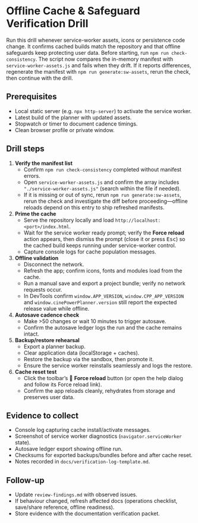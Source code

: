 # Offline Cache & Safeguard Verification Drill

Run this drill whenever service-worker assets, icons or persistence code change.
It confirms cached builds match the repository and that offline safeguards keep
protecting user data. Before starting, run `npm run check-consistency`. The
script now compares the in-memory manifest with `service-worker-assets.js` and
fails when they drift. If it reports differences, regenerate the manifest with
`npm run generate:sw-assets`, rerun the check, then continue with the drill.

## Prerequisites

- Local static server (e.g. `npx http-server`) to activate the service worker.
- Latest build of the planner with updated assets.
- Stopwatch or timer to document cadence timings.
- Clean browser profile or private window.

## Drill steps

1. **Verify the manifest list**
   - Confirm `npm run check-consistency` completed without manifest errors.
   - Open `service-worker-assets.js` and confirm the array includes
     `"./service-worker-assets.js"` (search within the file if needed).
   - If it is missing or out of sync, rerun `npm run generate:sw-assets`,
     rerun the check and investigate the diff before proceeding—offline reloads
     depend on this entry to ship refreshed manifests.
2. **Prime the cache**
   - Serve the repository locally and load `http://localhost:<port>/index.html`.
   - Wait for the service worker ready prompt; verify the **Force reload** action
     appears, then dismiss the prompt (close it or press <kbd>Esc</kbd>) so the
     cached build keeps running under service-worker control.
   - Capture console logs for cache population messages.
3. **Offline validation**
   - Disconnect the network.
   - Refresh the app; confirm icons, fonts and modules load from the cache.
   - Run a manual save and export a project bundle; verify no network requests
     occur.
   - In DevTools confirm `window.APP_VERSION`, `window.CPP_APP_VERSION` and
     `window.cinePowerPlanner.version` still report the expected release value
     while offline.
4. **Autosave cadence check**
   - Make >50 changes or wait 10 minutes to trigger autosave.
   - Confirm the autosave ledger logs the run and the cache remains intact.
5. **Backup/restore rehearsal**
   - Export a planner backup.
   - Clear application data (localStorage + caches).
   - Restore the backup via the sandbox, then promote it.
   - Ensure the service worker reinstalls seamlessly and logs the restore.
6. **Cache reset test**
   - Click the toolbar’s 🔄 **Force reload** button (or open the help dialog and follow its Force reload link).
   - Confirm the app reloads cleanly, rehydrates from storage and preserves user
     data.

## Evidence to collect

- Console log capturing cache install/activate messages.
- Screenshot of service worker diagnostics (`navigator.serviceWorker` state).
- Autosave ledger export showing offline run.
- Checksums for exported backups/bundles before and after cache reset.
- Notes recorded in `docs/verification-log-template.md`.

## Follow-up

- Update `review-findings.md` with observed issues.
- If behaviour changed, refresh affected docs (operations checklist, save/share
  reference, offline readiness).
- Store evidence with the documentation verification packet.
